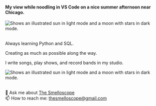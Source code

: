#### My view while noodling in VS Code on a nice summer afternoon near Chicago.


<picture>
  <source media="(prefers-color-scheme: dark)" srcset="https://facingwinter.com/misc2022/backyard_summer_2022_small.png">
  <source media="(prefers-color-scheme: light)" srcset="https://facingwinter.com/misc2022/backyard_summer_2022_small.png">
  <img alt="Shows an illustrated sun in light mode and a moon with stars in dark mode." src="https://facingwinter.com/misc2022/backyard_summer_2022_small.png">
</picture>
<br><br>

Always learning Python and SQL. 

Creating as much as possible along the way.

I write songs, play shows, and record bands in my studio.

<picture>
  <source media="(prefers-color-scheme: dark)" srcset="https://facingwinter.com/misc2022/smelloscope(1).png">
  <source media="(prefers-color-scheme: light)" srcset="https://facingwinter.com/misc2022/smelloscope(1).png">
  <img alt="Shows an illustrated sun in light mode and a moon with stars in dark mode." src="https://facingwinter.com/misc2022/smelloscope.png">
</picture>
<br><br>

💬 Ask me about [The Smelloscope](https://github.com/JustinBirchard/smelloscope)<br>
📫 How to reach me: thesmelloscope@gmail.com

<!--

**JustinBirchard/JustinBirchard** is a ✨ _special_ ✨ repository because its `README.md` (this file) appears on your GitHub profile.

Here are some ideas to get you started:

- 🔭 I’m currently working on ...
- 🌱 I’m currently learning ...
- 👯 I’m looking to collaborate on ...
- 🤔 I’m looking for help with ...
- 💬 Ask me about ...
- 📫 How to reach me: ...
- 😄 Pronouns: ...
- ⚡ Fun fact: ...
-->
